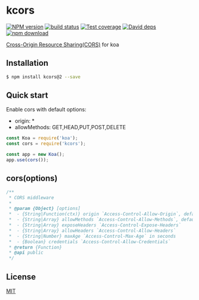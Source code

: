 kcors
=======

[![NPM version][npm-image]][npm-url]
[![build status][travis-image]][travis-url]
[![Test coverage][coveralls-image]][coveralls-url]
[![David deps][david-image]][david-url]
[![npm download][download-image]][download-url]

[npm-image]: https://img.shields.io/npm/v/kcors.svg?style=flat-square
[npm-url]: https://npmjs.org/package/kcors
[travis-image]: https://img.shields.io/travis/koajs/cors.svg?style=flat-square
[travis-url]: https://travis-ci.org/koajs/cors
[coveralls-image]: https://img.shields.io/coveralls/koajs/cors.svg?style=flat-square
[coveralls-url]: https://coveralls.io/r/koajs/cors?branch=v2.x
[david-image]: https://img.shields.io/david/koajs/cors.svg?style=flat-square
[david-url]: https://david-dm.org/koajs/cors
[download-image]: https://img.shields.io/npm/dm/kcors.svg?style=flat-square
[download-url]: https://npmjs.org/package/kcors

[Cross-Origin Resource Sharing(CORS)](https://developer.mozilla.org/en/docs/Web/HTTP/Access_control_CORS) for koa

## Installation

```bash
$ npm install kcors@2 --save
```

## Quick start

Enable cors with default options:

- origin: *
- allowMethods: GET,HEAD,PUT,POST,DELETE

```js
const Koa = require('koa');
const cors = require('kcors');

const app = new Koa();
app.use(cors());
```

## cors(options)

```js
/**
 * CORS middleware
 *
 * @param {Object} [options]
 *  - {String|Function(ctx)} origin `Access-Control-Allow-Origin`, default is '*'
 *  - {String|Array} allowMethods `Access-Control-Allow-Methods`, default is 'GET,HEAD,PUT,POST,DELETE'
 *  - {String|Array} exposeHeaders `Access-Control-Expose-Headers`
 *  - {String|Array} allowHeaders `Access-Control-Allow-Headers`
 *  - {String|Number} maxAge `Access-Control-Max-Age` in seconds
 *  - {Boolean} credentials `Access-Control-Allow-Credentials`
 * @return {Function}
 * @api public
 */
```

## License

[MIT](./LICENSE)
